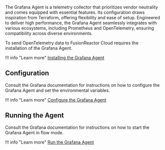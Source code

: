 The Grafana Agent is a telemetry collector that prioritizes vendor neutrality and comes equipped with essential features. Its configuration draws inspiration from Terraform, offering flexibility and ease of setup. Engineered to deliver high performance, the Grafana Agent seamlessly integrates with various ecosystems, including Prometheus and OpenTelemetry, ensuring compatibility across diverse environments.

To send OpenTelemetry data to FusionReactor Cloud requires the installation of the Grafana Agent. 

!!! info "Learn more"
    [Installing the Grafana Agent](https://grafana.com/docs/agent/latest/flow/tasks/)


## Configuration

Consult the Grafana documentation for instructions on how to configure the Grafana Agent and set the environmental variables.

!!! info "Learn more"
    [Configure the Grafana Agent](https://grafana.com/docs/opentelemetry/instrumentation/configuration/grafana-agent/#configuration)



## Running the Agent

Consult the Grafana documentation for instructions on how to start the Grafana Agent in flow mode.


!!! info "Learn more"
    [Run the Grafana Agent](https://grafana.com/docs/opentelemetry/instrumentation/configuration/grafana-agent/#running-the-agent)